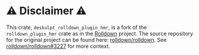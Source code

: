 # ⚠️ Disclaimer ⚠️

This crate, `deskulpt_rolldown_plugin_hmr`, is a fork of the `rolldown_plugin_hmr` crate as in the [Rolldown](https://rolldown.rs/) project. The source repository for the original project can be found here: [rolldown/rolldown](https://github.com/rolldown/rolldown/). See [rolldown/rolldown#3227](https://github.com/rolldown/rolldown/issues/3227) for more context.
